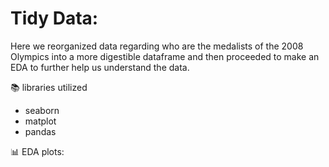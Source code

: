 # Tidy Data:
Here we reorganized data regarding who are the medalists of the 2008 Olympics into a more digestible dataframe and then proceeded to make an EDA to further help us understand the data.

📚 libraries utilized
- seaborn
- matplot
- pandas

📊 EDA plots:

